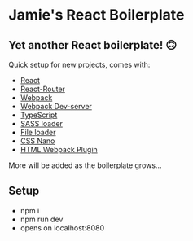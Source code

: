 # Jamie's React Boilerplate

## Yet another React boilerplate! 🙃

Quick setup for new projects, comes with:

- [React](https://reactjs.org/)
- [React-Router](https://reacttraining.com/react-router/)
- [Webpack](https://webpack.js.org/)
- [Webpack Dev-server](https://webpack.js.org/guides/development/#using-webpack-dev-server)
- [TypeScript](https://www.typescriptlang.org/)
- [SASS loader](https://github.com/webpack-contrib/sass-loader)
- [File loader](https://webpack.js.org/loaders/file-loader/)
- [CSS Nano](https://cssnano.co/)
- [HTML Webpack Plugin](https://github.com/jantimon/html-webpack-plugin)

More will be added as the boilerplate grows...

## Setup

- npm i
- npm run dev
- opens on localhost:8080
